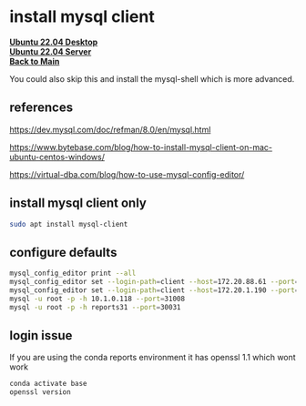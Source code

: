 # install mysql client

**[Ubuntu 22.04 Desktop](../../ubuntu22-04/desktop-install.md)**\
**[Ubuntu 22.04 Server](../../ubuntu22-04/server-install.md)**\
**[Back to Main](../../../README.md)**

You could also skip this and install the mysql-shell which is more advanced.

## references

<https://dev.mysql.com/doc/refman/8.0/en/mysql.html>

<https://www.bytebase.com/blog/how-to-install-mysql-client-on-mac-ubuntu-centos-windows/>

<https://virtual-dba.com/blog/how-to-use-mysql-config-editor/>

## install mysql client only

```bash
sudo apt install mysql-client
```

## configure defaults

```bash
mysql_config_editor print --all
mysql_config_editor set --login-path=client --host=172.20.88.61 --port=30031 --user=root --password
mysql_config_editor set --login-path=client --host=172.20.1.190 --port=31008 --user=root --password
mysql -u root -p -h 10.1.0.118 --port=31008
mysql -u root -p -h reports31 --port=30031
```

## login issue

If you are using the conda reports environment it has openssl 1.1 which wont work

```bash
conda activate base
openssl version  
```
